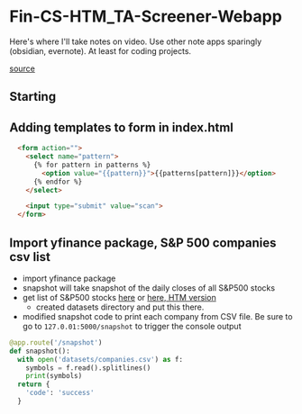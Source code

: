 # Fin-CS-HTM_TA-Screener-Webapp

Here's where I'll take notes on video.  Use other note apps sparingly (obsidian, evernote).  At least for coding projects.

[source](https://www.youtube.com/watch?v=OhvQN_yIgCo&t=1019s)

## Starting

## Adding templates to form in index.html
```html
  <form action="">
    <select name="pattern">
      {% for pattern in patterns %}
        <option value="{{pattern}}">{{patterns[pattern]}}</option>
      {% endfor %}
    </select>

    <input type="submit" value="scan">
  </form>
```

## Import yfinance package, S&P 500 companies csv list
- import yfinance package
- snapshot will take snapshot of the daily closes of all S&P500 stocks
- get list of S&P500 stocks [here](https://datahub.io/core/s-and-p-500-companies#resource-s-and-p-500-companies_zip) or [here, HTM version](https://github.com/hackingthemarkets/candlestick-screener/blob/master/datasets/symbols.csv)
  - created datasets directory and put this there.
- modified snapshot code to print each company from CSV file.  Be sure to go to `127.0.01:5000/snapshot` to trigger the console output

```python
@app.route('/snapshot')
def snapshot():
  with open('datasets/companies.csv') as f:
    symbols = f.read().splitlines()
    print(symbols)
  return {
    'code': 'success'
  }
```